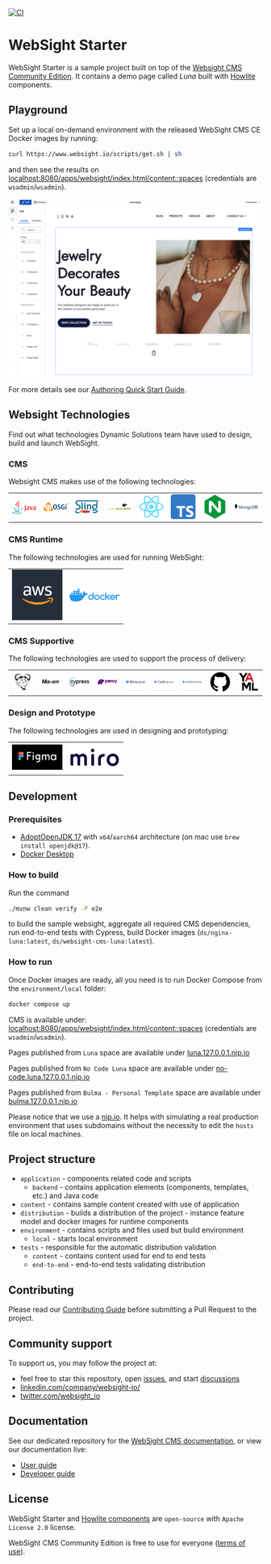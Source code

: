 [![CI](https://github.com/websight-io/starter/actions/workflows/ci.yml/badge.svg?branch=main)](https://github.com/websight-io/starter/actions/workflows/ci.yml)

# WebSight Starter

WebSight Starter is a sample project built on top of the [Websight CMS Community Edition](https://www.websight.io/). It contains a demo page called _Luna_ built with [Howlite](https://github.com/websight-io/howlite) components.

## Playground

Set up a local on-demand environment with the released WebSight CMS CE Docker images by running:

```bash
curl https://www.websight.io/scripts/get.sh | sh
```

and then see the results on [localhost:8080/apps/websight/index.html/content::spaces](http://localhost:8080/apps/websight/index.html/content::spaces) (credentials are `wsadmin`/`wsadmin`).

![Luna screenshot](/assets/luna-screenshot.png "Luna screenshot")

For more details see our [Authoring Quick Start Guide](https://www.websight.io/docs/quick-start/).

## Websight Technologies

Find out what technologies Dynamic Solutions team have used to design, build and launch WebSight.

### CMS

Websight CMS makes use of the following technologies:
<table>
  <tr>
    <td align="center" valign="middle">
      <a href="https://www.java.com" target="_blank">
        <img src="assets/technologies/java-logo.png" alt="Java" width="100">
      </a>
    </td>
    <td align="center" valign="middle">
      <a href="https://felix.apache.org" target="_blank">
        <img src="assets/technologies/osgi-logo.png" alt="OSGi" width="100">
      </a>
    </td>
    <td align="center" valign="middle">
      <a href="https://sling.apache.org" target="_blank">
        <img src="assets/technologies/sling-logo.png" alt="Apache Sling" width="100">
      </a>
    </td>
    <td align="center" valign="middle">
      <a href="https://www.jackrabbit.apache.org" target="_blank">
        <img src="assets/technologies/jackrabbit-logo.png" alt="Apache Jackrabbit" width="100">
      </a>
    </td>
    <td align="center" valign="middle">
      <a href="https://reactjs.org" target="_blank">
        <img src="assets/technologies/react-logo.png" alt="ReactJS" width="100">
      </a>
    </td>
    <td align="center" valign="middle">
      <a href="https://www.typescriptlang.org" target="_blank">
        <img src="assets/technologies/typescript-logo.png" alt="TypeScript" width="100">
      </a>
    </td>
    <td align="center" valign="middle">
      <a href="https://www.nginx.com" target="_blank">
        <img src="assets/technologies/nginx-logo.png" alt="nginx" width="100">
      </a>
    </td>
    <td align="center" valign="middle">
      <a href="https://www.mongodb.com" target="_blank">
        <img src="assets/technologies/mongodb-logo.png" alt="MongoDB" width="100">
      </a>
    </td>          
  </tr>
</table>

### CMS Runtime

The following technologies are used for running WebSight:
<table>
  <tr>
    <td align="center" valign="middle">
      <a href="https://aws.amazon.com" target="_blank">
        <img src="assets/technologies/aws-logo.png" alt="AWS" width="100">
      </a>
    </td>
    <td align="center" valign="middle">
      <a href="https://www.docker.com" target="_blank">
        <img src="assets/technologies/docker-logo.png" alt="Docker" width="100">
      </a>
    </td>            
  </tr>
</table>

### CMS Supportive

The following technologies are used to support the process of delivery:
<table>
  <tr>
    <td align="center" valign="middle">
      <a href="https://www.gnu.org/software/bash" target="_blank">
        <img src="assets/technologies/bash-logo.png" alt="Bash" width="100">
      </a>
    </td>
    <td align="center" valign="middle">
      <a href="https://maven.apache.org" target="_blank">
        <img src="assets/technologies/maven-logo.png" alt="Maven" width="100">
      </a>
    </td>
    <td align="center" valign="middle">
      <a href="https://www.cypress.io" target="_blank">
        <img src="assets/technologies/cypress-logo.png" alt="Cypress" width="100">
      </a>
    </td>
    <td align="center" valign="middle">
      <a href="https://www.percy.io" target="_blank">
        <img src="assets/technologies/percy-logo.png" alt="Percy.io" width="100">
      </a>
    </td>
    <td align="center" valign="middle">
      <a href="https://bitbucket.org/product/features/pipelines" target="_blank">
        <img src="assets/technologies/bitbucket-logo.png" alt="Bitbucket" width="100">
      </a>
    </td>
    <td align="center" valign="middle">
      <a href="https://www.atlassian.com/software/confluence" target="_blank">
        <img src="assets/technologies/confluence-logo.png" alt="Confluence" width="100">
      </a>
    </td>
    <td align="center" valign="middle">
      <a href="https://www.atlassian.com/software/jira" target="_blank">
        <img src="assets/technologies/jira-logo.png" alt="Jira" width="100">
      </a>
    </td>
        <td align="center" valign="middle">
      <a href="https://github.com/features/actions" target="_blank">
        <img src="assets/technologies/github-logo.png" alt="Github Actions" width="100">
      </a>
    </td>
    <td align="center" valign="middle">
      <a href="https://yaml.org" target="_blank">
        <img src="assets/technologies/yaml-logo.png" alt="YAML" width="100">
      </a>
    </td>         
  </tr>
</table>

### Design and Prototype

The following technologies are used in designing and prototyping:
<table>
  <tr>
    <td align="center" valign="middle">
      <a href="https://www.figma.com" target="_blank">
        <img src="assets/technologies/figma-logo.png" alt="Figma" width="100">
      </a>
    </td>
    <td align="center" valign="middle">
      <a href="https://miro.com" target="_blank">
        <img src="assets/technologies/miro-logo.png" alt="Miro" width="100">
      </a>
    </td>            
  </tr>
</table>

## Development

### Prerequisites

- [AdoptOpenJDK 17](https://adoptium.net/) with `x64`/`aarch64` architecture (on mac use `brew install openjdk@17`).
- [Docker Desktop](https://www.docker.com/products/docker-desktop/)

### How to build

Run the command

```bash
./mvnw clean verify -P e2e
```

to build the sample websight, aggregate all required CMS dependencies, run end-to-end tests with Cypress, build Docker images (`ds/nginx-luna:latest`, `ds/websight-cms-luna:latest`).

### How to run

Once Docker images are ready, all you need is to run Docker Compose from the `environment/local` folder:

```bash
docker compose up
```

CMS is available under: [localhost:8080/apps/websight/index.html/content::spaces](http://localhost:8080/apps/websight/index.html/content::spaces) (credentials are `wsadmin`/`wsadmin`).

Pages published from `Luna` space are available under [luna.127.0.0.1.nip.io](http://luna.127.0.0.1.nip.io/)

Pages published from `No Code Luna` space are available under [no-code.luna.127.0.0.1.nip.io](http://no-code.luna.127.0.0.1.nip.io/)

Pages published from `Bulma - Personal Template` space are available under [bulma.127.0.0.1.nip.io](http://bulma.127.0.0.1.nip.io/)

Please notice that we use a [nip.io](https://nip.io). It helps with simulating a real production environment that uses subdomains without the necessity to edit the `hosts` file on local machines.

## Project structure

- `application` - components related code and scripts
    - `backend` - contains application elements (components, templates, etc.) and Java code
- `content` - contains sample content created with use of application
- `distribution` - builds a distribution of the project - instance feature model and docker images for runtime components
- `environment` - contains scripts and files used but build environment
    - `local` - starts local environment
- `tests` - responsible for the automatic distribution validation
    - `content` - contains content used for end to end tests
    - `end-to-end` - end-to-end tests validating distribution

## Contributing
Please read our [Contributing Guide](./CONTRIBUTING.md) before submitting a Pull Request to the project.

## Community support

To support us, you may follow the project at:

* feel free to star this repository, open [issues](https://github.com/websight-io/starter/issues), and start [discussions](https://github.com/websight-io/starter/discussions)
* [linkedin.com/company/websight-io/](https://www.linkedin.com/company/websight-io/)
* [twitter.com/websight_io](https://twitter.com/websight_io)

## Documentation
See our dedicated repository for the [WebSight CMS documentation](https://github.com/websight-io/docs), or view our documentation live:

- [User guide](https://www.websight.io/docs/quick-start/)
- [Developer guide](https://www.websight.io/docs/developers/quick-start/)

## License

WebSight Starter and [Howlite components](https://github.com/websight-io/howlite) are `open-source` with `Apache License 2.0` license.

WebSight CMS Community Edition is free to use for everyone ([terms of use](https://www.websight.io/terms-of-use/)).
